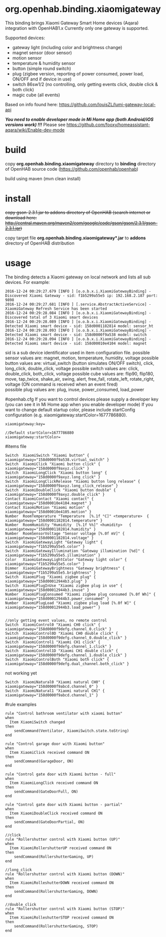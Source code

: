# org.openhab.binding.xiaomigateway

This binding brings Xiaomi Gateway Smart Home devices (Aqara) integration with OpenHAB1.x
Currently only one gateway is supported.

Supported devices:
- gateway light (including color and brightness change)
- magnet sensor (door sensor)
- motion sensor
- temperature & humidity sensor
- button (simple round switch)
- plug (zigbee version, reporting of power consumed, power load, ON/OFF and if device in use)
- switch 86sw1/2 (no controlling, only getting events click, double click & both click)
- magic cube (all events)

Based on info found here: https://github.com/louisZL/lumi-gateway-local-api

___You need to enable developer mode in Mi Home app (both Android/iOS versions work) !!!___
Please see https://github.com/fooxy/homeassistant-aqara/wiki/Enable-dev-mode

# build
copy __org.openhab.binding.xiaomigateway__ directory to __binding__ directory of OpenHAB source code (https://github.com/openhab/openhab)

build using maven (mvn clean install)

# install
~~copy gson-2.3.1.jar to addons directory of OpenHAB (search internet or download here: http://central.maven.org/maven2/com/google/code/gson/gson/2.3.1/gson-2.3.1.jar)~~

copy target file __org.openhab.binding.xiaomigateway*.jar__ to __addons__ directory of OpenHAB distribution

# usage
The binding detects a Xiaomi gateway on local network and lists all sub devices. For example:
```
2016-12-24 00:29:27.679 [INFO ] [o.o.b.x.i.XiaomiGatewayBinding] - Discovered Xiaomi Gateway - sid: f1b5299a55e5 ip: 192.168.2.187 port: 9898
2016-12-24 00:29:27.681 [INFO ] [.service.AbstractActiveService] - XiaomiGateway Refresh Service has been started
2016-12-24 00:29:28.084 [INFO ] [o.o.b.x.i.XiaomiGatewayBinding] - Discovered total of 3 Xiaomi smart devices
2016-12-24 00:29:28.089 [INFO ] [o.o.b.x.i.XiaomiGatewayBinding] - Detected Xiaomi smart device - sid: 158d0001182814 model: sensor_ht
2016-12-24 00:29:28.093 [INFO ] [o.o.b.x.i.XiaomiGatewayBinding] - Detected Xiaomi smart device - sid: 158d0000f9a538 model: switch
2016-12-24 00:29:28.094 [INFO ] [o.o.b.x.i.XiaomiGatewayBinding] - Detected Xiaomi smart device - sid: 158d00010e4104 model: magnet
```

sid is a sub device identificator used in item configuration file.
possible sensor values are: magnet, motion, temperature, humidity, voltage
possible button values are: virtual_switch (button simulates ON/OFF switch), click, long_click, double_click, voltage
possible switch values are: click, double_click, both_click, voltage
possible cube values are: flip90, flip180, move, tap_twice, shake_air, swing, alert, free_fall, rotate_left, rotate_right, voltage (ON command is received when an event fired)  
possible plug values are: plug, inuse, power_consumed, load_power

#openhab.cfg
If you want to control devices please supply a developer key (you can see it in Mi Home app when you enable developer mode)
If you want to change default startup color, please include startConfig configuration (e.g. xiaomigateway:startColor=1677786880).
```
xiaomigateway:key=

//Default startColor=1677786880
xiaomigateway:startColor=
```

#items file
```
Switch  XiaomiSwitch "Xiaomi button" { xiaomigateway="158d0000f9a538.virtual_switch" }
Switch  XiaomiClick "Xiaomi button click" { xiaomigateway="158d0000f9axyz.click" }
Switch  XiaomiLongClick "Xiaomi button long" { xiaomigateway="158d0000f9axyz.long_click" }
Switch  XiaomiLongClickRelease "Xiaomi button long release" { xiaomigateway="158d0000f9axyz.long_click_release" }
Switch  XiaomiDoubleClick "Xiaomi button double" { xiaomigateway="158d0000f9axyz.double_click" }
Contact XiaomiContact "Xiaomi contact" { xiaomigateway="158d00010e4104.magnet" }
Contact XiaomiMotion "Xiaomi motion" { xiaomigateway="158d00010e4105.motion" }
Number  RoomTemperature "Temperature  [%.1f °C]" <temperature>	{ xiaomigateway="158d0001182814.temperature" }
Number  RoomHumidity "Humidity  [%.1f %%]" <humidity>	{ xiaomigateway="158d0001182814.humidity" }
Number  RoomSensorVoltage "Sensor voltage [%.0f mV]" { xiaomigateway="158d0001182814.voltage" }
Switch  XiaomiGatewayLight "Gateway light" { xiaomigateway="f1b5299a55e5.color" }
Switch  XiaomiGatewayIllumination "Gateway illumination [%d]" { xiaomigateway="f1b5299a55e5.illumination" }
Color   XiaomiGatewayLightColor "Gateway light color" { xiaomigateway="f1b5299a55e5.color" }
Dimmer  XiaomiGatewayBrightness "Gateway brightness" { xiaomigateway="f1b5299a55e5.brightness" }
Switch  XiaomiPlug "Xiaomi zigbee plug" { xiaomigateway="158d00012944b3.plug" }
Switch  XiaomiPlugInUse "Xiaomi zigbee plug in use" { xiaomigateway="158d00012944b3.inuse" }
Number  XiaomiPlugConsumed "Xiaomi zigbee plug consumed [%.0f Wh]" { xiaomigateway="158d00012944b3.power_consumed" }
Number  XiaomiPlugLoad "Xiaomi zigbee plug load [%.0f W]" { xiaomigateway="158d00012944b3.load_power" }


//only getting event values, no remote control
Switch  XiaomiControl0 "Xiaomi CH0 click" { xiaomigateway="158d0000f9defg.channel_0.click" }
Switch  XiaomiControl0D "Xiaomi CH0 double click" { xiaomigateway="158d0000f9defg.channel_0.double_click" }
Switch  XiaomiControl1 "Xiaomi CH1 click" { xiaomigateway="158d0000f9defg.channel_1.click" }
Switch  XiaomiControl1D "Xiaomi CH1 double click" { xiaomigateway="158d0000f9defg.channel_1.double_click" }
Switch  XiaomiControlBoth "Xiaomi both click" { xiaomigateway="158d0000f9defg.dual_channel.both_click" }
```
not working yet
```
Switch  XiaomiNatural0 "Xiaomi natural CH0" { xiaomigateway="158d0000f9abcd.channel_0" }
Switch  XiaomiNatural1 "Xiaomi natural CH1" { xiaomigateway="158d0000f9abcd.channel_1" }
```

#rule examples
```
rule "Control bathroom ventilator with xiaomi button"
when 
  Item XiaomiSwitch changed
then
    sendCommand(Ventilator, XiaomiSwitch.state.toString)
end

rule "Control garage door with Xiaomi button"
when 
  Item XiaomiClick received command ON
then
    sendCommand(GarageDoor, ON)
end

rule "Control gate door with Xiaomi button - full"
when 
  Item XiaomiLongClick received command ON
then
    sendCommand(GateDoorFull, ON)
end

rule "Control gate door with Xiaomi button - partial"
when
  Item XiaomiDoubleClick received command ON
then
    sendCommand(GateDoorPartial, ON)
end

//click
rule "Rollershutter control with Xiaomi button (UP)"
when 
  Item XiaomiRollershutterUP received command ON
then
    sendCommand(RollershutterGaming, UP)
end

//long_click
rule "Rollershutter control with Xiaomi button (DOWN)"
when 
  Item XiaomiRolleshutterDOWN received command ON
then
    sendCommand(RollershutterGaming, DOWN)
end

//double_click
rule "Rollershutter control with Xiaomi button (STOP)"
when 
  Item XiaomiRolleshutterSTOP received command ON
then
    sendCommand(RollershutterGaming, STOP)
end
```